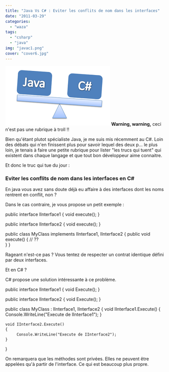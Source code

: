 ```yaml
---
title: "Java Vs C# : Eviter les conflits de nom dans les interfaces"
date: "2011-03-29"
categories: 
  - "waza"
tags: 
  - "csharp"
  - "java"
img: "javac1.png"
cover: "cover6.jpg"
---
```


[![](/images/javac1.png "javac")](http://eventuallycoding.com/wp-content/uploads/2011/05/javac1.png) **Warning, warning,** ceci n'est pas une rubrique à troll !!

Bien qu'étant plutot spécialiste Java, je me suis mis récemment au C#. Loin des débats qui n'en finissent plus pour savoir lequel des deux p... le plus loin, je tenais à faire une petite rubrique pour lister "les trucs qui tuent" qui existent dans chaque langage et que tout bon développeur aime connaitre.

Et donc le truc qui tue du jour :

### Eviter les conflits de nom dans les interfaces en C#

En java vous avez sans doute déjà eu affaire à des interfaces dont les noms rentrent en conflit, non ?

Dans le cas contraire, je vous propose un petit exemple :

public interface IInterface1
{
    void execute();
}

public interface IInterface2
{
    void execute();
}

public class MyClass implements IInterface1, IInterface2
{
      public void execute()
	  {
	     //  ?? 	  
	  }
}

Rageant n'est-ce pas ? Vous tentez de respecter un contrat identique défini par deux interfaces.

Et en C# ?

C# propose une solution intéressante à ce problème.

public interface IInterface1
{
    void Execute();
}

public interface IInterface2
{
    void Execute();
}

public class MyClass : IInterface1, IInterface2
{
	void IInterface1.Execute()
	{
         Console.WriteLine("Execute de IInterface1");
	}

    void IInterface2.Execute()
	{
         Console.WriteLine("Execute de IInterface2");
    }
}

On remarquera que les méthodes sont privées. Elles ne peuvent être appelées qu'à partir de l'interface. Ce qui est beaucoup plus propre.
